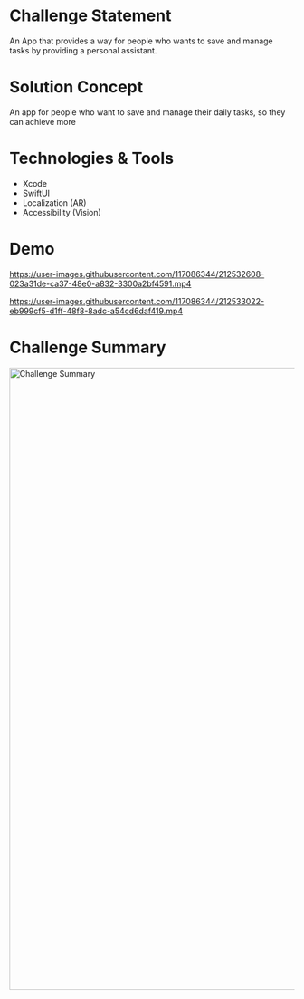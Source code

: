 
# Challenge Statement
An App that provides a way for people who wants to save and manage tasks by providing a personal assistant.

# Solution Concept
An app for people who want to save and manage their daily tasks, so they can achieve more

# Technologies & Tools  
- Xcode
- SwiftUI
- Localization (AR)
- Accessibility (Vision)

# Demo

https://user-images.githubusercontent.com/117086344/212532608-023a31de-ca37-48e0-a832-3300a2bf4591.mp4



https://user-images.githubusercontent.com/117086344/212533022-eb999cf5-d1ff-48f8-8adc-a54cd6daf419.mp4

# Challenge Summary
<img width="1099" alt="Challenge Summary" src="https://user-images.githubusercontent.com/117086344/212534074-f0c14636-365d-4ca4-b463-b872231db00f.png">
